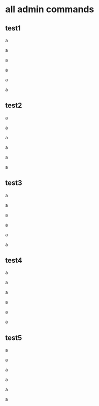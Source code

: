 # all admin commands
<!-- toc -->

## test1

a

a

a

a

a

a

## test2

a

a

a

a

a

a

## test3

a

a

a

a

a

a

## test4

a

a

a

a

a

a

## test5

a

a

a

a

a

a